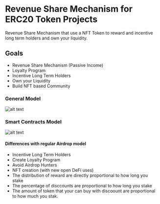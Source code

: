 # Revenue Share Mechanism for ERC20 Token Projects

Revenue Share Mechanism that use a NFT Token to reward and incentive long term holders and own your liquidity. 

## Goals
- Revenue Share Mechanism (Passive Income)
- Loyalty Program
- Incentive Long Term Holders
- Own your Liquidity
- Build NFT based Community

### General Model

![alt text](https://github.com/NimrodHunter/Revenue-Share-NTF/blob/master/proposal/diagrams/rs.png?raw=true)

### Smart Contracts Model

![alt text](https://github.com/NimrodHunter/Revenue-Share-NTF/blob/master/proposal/diagrams/cm.png?raw=true)

#### Differences with regular Airdrop model 

- Incentive Long Term Holders
- Create Loyalty Program
- Avoid Airdrop Hunters
- NFT creation (with new open DeFi uses)
- The distribution of reward are directly proportional to how long you stake
- The percentage of disccounts are proportional to how long you stake
- The amount of token that your can buy with discoount are proportional to how much you stak.
